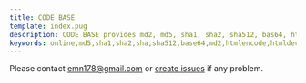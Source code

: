 ```yaml
---
title: CODE BASE
template: index.pug
description: CODE BASE provides md2, md5, sha1, sha2, sha512, bas64, html encode / decode functions
keywords: online,md5,sha1,sha2,sha,sha512,base64,md2,htmlencode,htmldecode
---
```

Please contact [emn178@gmail.com](mailto:emn178@gmail.com) or [create issues](https://github.com/emn178/online-tools/issues) if any problem.
